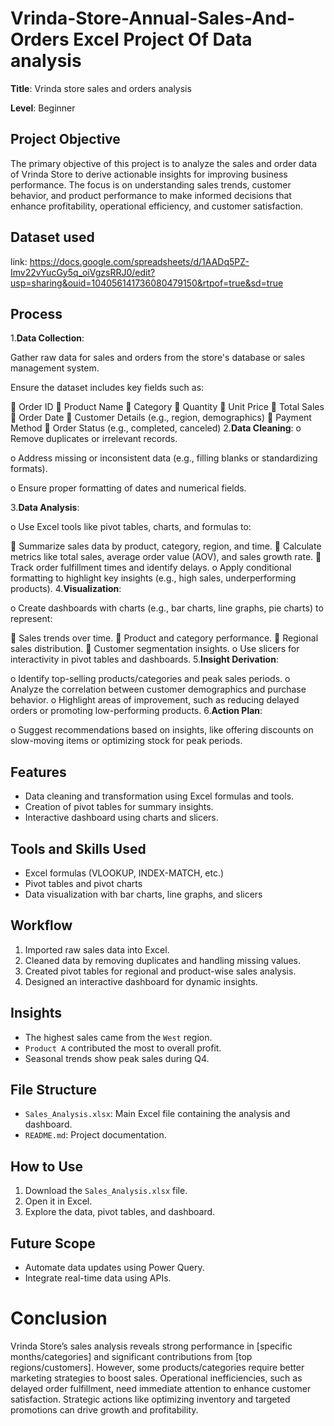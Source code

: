 # Vrinda-Store-Annual-Sales-And-Orders Excel Project Of Data analysis

**Title**: Vrinda store sales and orders analysis

**Level**: Beginner

## Project Objective
The primary objective of this project is to analyze the sales and order data of Vrinda Store to derive actionable insights for improving business performance. The focus is on understanding sales trends, customer behavior, and product performance to make informed decisions that enhance profitability, operational efficiency, and customer satisfaction.

## Dataset used
link: https://docs.google.com/spreadsheets/d/1AADq5PZ-Imv22vYucGy5q_oiVgzsRRJ0/edit?usp=sharing&ouid=104056141736080479150&rtpof=true&sd=true



## Process
1.**Data Collection**:

  Gather raw data for sales and orders from the store's database or sales management system.
  
  Ensure the dataset includes key fields such as:
  
	Order ID
	Product Name
	Category
	Quantity
	Unit Price
	Total Sales
	Order Date
	Customer Details (e.g., region, demographics)
	Payment Method
	Order Status (e.g., completed, canceled)
2.**Data Cleaning**:
o	Remove duplicates or irrelevant records.

o	Address missing or inconsistent data (e.g., filling blanks or standardizing formats).

o	Ensure proper formatting of dates and numerical fields.

3.**Data Analysis**:

o	Use Excel tools like pivot tables, charts, and formulas to:

	Summarize sales data by product, category, region, and time.
	Calculate metrics like total sales, average order value (AOV), and sales growth rate.
	Track order fulfillment times and identify delays.
o	Apply conditional formatting to highlight key insights (e.g., high sales, underperforming products).
4.**Visualization**:

o	Create dashboards with charts (e.g., bar charts, line graphs, pie charts) to represent:

	Sales trends over time.
	Product and category performance.
	Regional sales distribution.
	Customer segmentation insights.
o	Use slicers for interactivity in pivot tables and dashboards.
5.**Insight Derivation**:

o	Identify top-selling products/categories and peak sales periods.
o	Analyze the correlation between customer demographics and purchase behavior.
o	Highlight areas of improvement, such as reducing delayed orders or promoting low-performing products.
6.**Action Plan**:

o	Suggest recommendations based on insights, like offering discounts on slow-moving items or optimizing stock for peak periods.


## Features
- Data cleaning and transformation using Excel formulas and tools.
- Creation of pivot tables for summary insights.
- Interactive dashboard using charts and slicers.

## Tools and Skills Used
- Excel formulas (VLOOKUP, INDEX-MATCH, etc.)
- Pivot tables and pivot charts
- Data visualization with bar charts, line graphs, and slicers


## Workflow
1. Imported raw sales data into Excel.
2. Cleaned data by removing duplicates and handling missing values.
3. Created pivot tables for regional and product-wise sales analysis.
4. Designed an interactive dashboard for dynamic insights.

## Insights
- The highest sales came from the `West` region.
- `Product A` contributed the most to overall profit.
- Seasonal trends show peak sales during Q4.


## File Structure
- `Sales_Analysis.xlsx`: Main Excel file containing the analysis and dashboard.
- `README.md`: Project documentation.

## How to Use
1. Download the `Sales_Analysis.xlsx` file.
2. Open it in Excel.
3. Explore the data, pivot tables, and dashboard.

## Future Scope
- Automate data updates using Power Query.
- Integrate real-time data using APIs.

# Conclusion

Vrinda Store’s sales analysis reveals strong performance in [specific months/categories] and significant contributions from [top regions/customers]. However, some products/categories require better marketing strategies to boost sales. Operational inefficiencies, such as delayed order fulfillment, need immediate attention to enhance customer satisfaction. Strategic actions like optimizing inventory and targeted promotions can drive growth and profitability.
